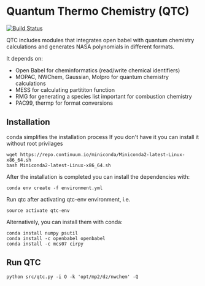 # Quantum Thermo Chemistry (QTC) 
[![Build Status](https://travis-ci.org/keceli/QTC.svg?branch=master)](https://travis-ci.org/keceli/QTC)

QTC includes modules that integrates open babel with quantum chemistry calculations and generates NASA polynomials in different formats.

It depends on:
  * Open Babel for cheminformatics (read/write chemical identifiers)
  * MOPAC, NWChem, Gaussian, Molpro for quantum chemistry calculations
  * MESS for calculating partititon function
  * RMG for generating a species list important for combustion chemistry
  * PAC99, thermp for format conversions

## Installation
conda simplifies the installation process
If you don't have it you can install it without root privilages
```
wget https://repo.continuum.io/miniconda/Miniconda2-latest-Linux-x86_64.sh
bash Miniconda2-latest-Linux-x86_64.sh
```
After the installation is completed you can install the dependencies with:
```
conda env create -f environment.yml
```
Run qtc after activating qtc-env environment, i.e.
```
source activate qtc-env
```
Alternatively, you can install them with conda:
```
conda install numpy psutil
conda install -c openbabel openbabel
conda install -c mcs07 cirpy 
```
## Run QTC
```
python src/qtc.py -i O -k 'opt/mp2/dz/nwchem' -Q
```
